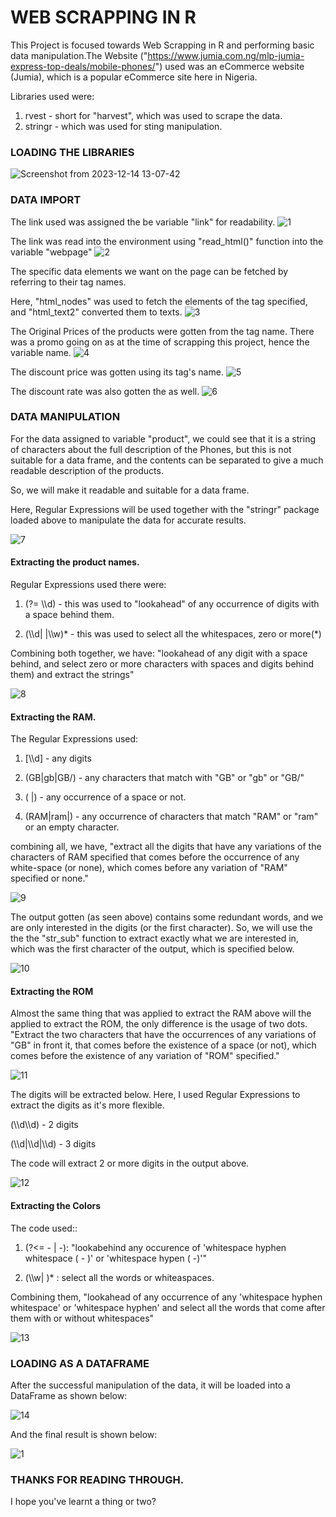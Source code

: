# WEB SCRAPPING IN R

This Project is focused towards Web Scrapping in R and performing basic data manipulation.The Website ("https://www.jumia.com.ng/mlp-jumia-express-top-deals/mobile-phones/") used was an eCommerce website (Jumia), which is a popular eCommerce site here in Nigeria. 

Libraries used were:

1) rvest - short for "harvest", which was used to scrape the data.
2) stringr - which was used for sting manipulation.


### LOADING THE LIBRARIES
![Screenshot from 2023-12-14 13-07-42](https://github.com/David-Olateju/eCommerce-site-Scrapping-in-R/assets/129637983/74cc5ce0-2a62-46d2-9364-e9f00a55c16e)



### DATA IMPORT

The link used was assigned the be variable "link" for readability.
![1](https://github.com/David-Olateju/eCommerce-site-Scrapping-in-R/assets/129637983/ec98d741-40f8-4992-8f1b-00cf54fda65a)

The link was read into the environment using "read_html()" function into the variable "webpage" 
![2](https://github.com/David-Olateju/eCommerce-site-Scrapping-in-R/assets/129637983/6df902ee-77e5-42c8-9186-165d1cf680f4)


The specific data elements we want on the page can be fetched by referring to their tag names.

Here, "html_nodes" was used to fetch the elements of the tag specified, and "html_text2" converted them to texts.
![3](https://github.com/David-Olateju/eCommerce-site-Scrapping-in-R/assets/129637983/7083c221-172f-4d0a-bd91-a9fdc43b440b)


The Original Prices of the products were gotten from the tag name. There was a promo going on as at the time of scrapping this project, hence the variable name.
![4](https://github.com/David-Olateju/eCommerce-site-Scrapping-in-R/assets/129637983/23148812-24cc-49fb-944d-b29877d43c3e)


The discount price was gotten using its tag's name.
![5](https://github.com/David-Olateju/eCommerce-site-Scrapping-in-R/assets/129637983/0df49cd4-044e-46b9-a4ec-c5087450a76d)


The discount rate was also gotten the as well.
![6](https://github.com/David-Olateju/eCommerce-site-Scrapping-in-R/assets/129637983/1c2a8eba-2305-4fd2-ab51-1996b1690c34)



### DATA MANIPULATION
For the data assigned to variable "product", we could see that it is a string of characters about the full description of the Phones, but this is not suitable for a data frame, and the contents can be separated to give a much readable description of the products.

So, we will make it readable and suitable for a data frame.

Here, Regular Expressions will be used together with the "stringr" package loaded above to manipulate the data for accurate results.

![7](https://github.com/David-Olateju/eCommerce-site-Scrapping-in-R/assets/129637983/a3c6600c-87bd-4305-ae85-70bea5a31b0c)



#### Extracting the product names.

Regular Expressions used there were:

1) (?= \\\d) - this was used to "lookahead" of any occurrence of digits with a space behind them.

2) (\\\d| |\\\w)* - this was used to select all the whitespaces, zero or more(*)

Combining both together, we have: "lookahead of any digit with a space behind, and select zero or more characters with spaces and digits behind them) and extract the strings"

![8](https://github.com/David-Olateju/eCommerce-site-Scrapping-in-R/assets/129637983/e80e0033-3e12-4f4b-b826-72bd9fb6245f)



#### Extracting the RAM.

The Regular Expressions used:

1) [\\\d] - any digits

2) (GB|gb|GB/) - any characters that match with "GB" or "gb" or "GB/"

3) ( |) - any occurrence of a space or not.

4) (RAM|ram|) - any occurrence of characters that match "RAM" or "ram" or an empty character.

combining all, we have, "extract all the digits that have any variations of the characters of RAM specified that comes before the occurrence of any white-space (or none), which comes before any variation of "RAM" specified or none."

![9](https://github.com/David-Olateju/eCommerce-site-Scrapping-in-R/assets/129637983/da5bf7c2-040d-464c-8841-c80c962615de)


The output gotten (as seen above) contains some redundant words, and we are only interested in the digits (or the first character).
So, we will use the the the "str_sub" function to extract exactly what we are interested in, which was the first character of the output, which is specified below.

![10](https://github.com/David-Olateju/eCommerce-site-Scrapping-in-R/assets/129637983/f1531957-a72b-47c1-93c6-07aaf948a159)


#### Extracting the ROM

Almost the same thing that was applied to extract the RAM above will the applied to extract the ROM, the only difference is the usage of two dots.
"Extract the two characters that have the occurrences of any variations of "GB" in front it, that comes before the existence of a space (or not), which comes before the existence of any variation of "ROM" specified."

![11](https://github.com/David-Olateju/eCommerce-site-Scrapping-in-R/assets/129637983/4abe18db-4296-4ce6-9d30-1b547fc89144)


The digits will be extracted below. Here, I used Regular Expressions to extract the digits as it's more flexible.

(\\\d\\\d) - 2 digits

(\\\d|\\\d|\\\d) - 3 digits

The code will extract 2 or more digits in the output above.

![12](https://github.com/David-Olateju/eCommerce-site-Scrapping-in-R/assets/129637983/41a568a3-b89f-4e12-9235-7526ddc80e48)


#### Extracting the Colors

The code used::
1) (?<= - | -): "lookabehind any occurence of 'whitespace hyphen whitespace ( - )' or 'whitespace hypen ( -)'"

2) (\\\w| )* : select all the words or whiteaspaces.

Combining them, "lookahead of any occurrence of any 'whitespace hyphen whitespace' or 'whitespace hyphen' and select all the words that come after them with or without whitespaces"

![13](https://github.com/David-Olateju/eCommerce-site-Scrapping-in-R/assets/129637983/6cf10f5a-93db-4989-acff-aa72ab28d534)


### LOADING AS A DATAFRAME
After the successful manipulation of the data, it will be loaded into a DataFrame as shown below:

![14](https://github.com/David-Olateju/eCommerce-site-Scrapping-in-R/assets/129637983/7d59387c-604f-4607-9e38-2fb1164f50e3)


And the final result is shown below:

![1](https://github.com/David-Olateju/eCommerce-site-Scrapping-in-R/assets/129637983/7575f2a6-929a-4178-8bfa-85bfbf45109c)


### THANKS FOR READING THROUGH.
I hope you've learnt a thing or two?




